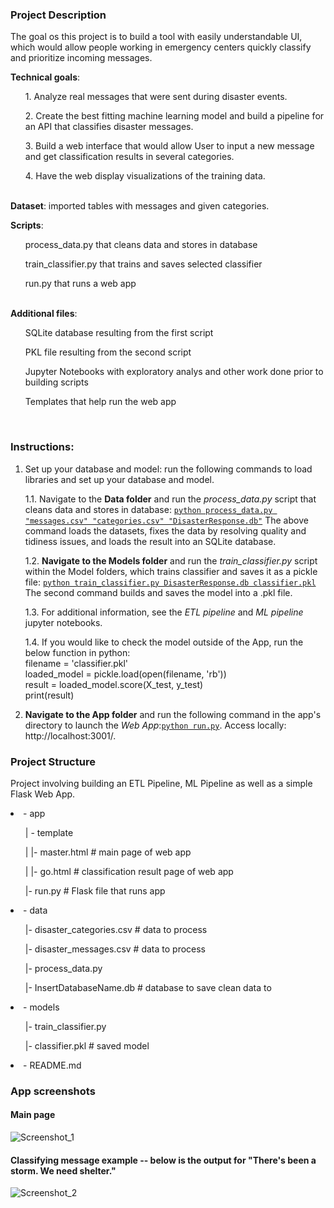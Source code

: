 ### Project Description

The goal os this project is to build a tool with easily understandable UI, which would allow people working in emergency centers quickly classify and prioritize incoming messages.

<b>Technical goals</b>: 
<ul>1. Analyze real messages that were sent during disaster events.</ul>
<ul>2. Create the best fitting machine learning model and build a pipeline for an API that classifies disaster messages. </ul>
<ul>3. Build a web interface that would allow User to input a new message and get classification results in several categories.</ul>
<ul>4. Have the web display visualizations of the training data.</ul>

</br><b>Dataset</b>: imported tables with messages and given categories.

<b>Scripts</b>: 
<ul>process_data.py that cleans data and stores in database</ul>
<ul>train_classifier.py that trains and saves selected classifier</ul>
<ul>run.py that runs a web app</ul>
</br> 
<b>Additional files</b>:
<ul>SQLite database resulting from the first script</ul>
<ul>PKL file resulting from the second script</ul>
<ul>Jupyter Notebooks with exploratory analys and other work done prior to building scripts</ul>
<ul>Templates that help run the web app</ul>
</br> 

### Instructions:

1. Set up your database and model: run the following commands to load libraries and set up your database and model.

    1.1. Navigate to the <b>Data folder</b> and run the *process_data.py* script that cleans data and stores in database: <u>`python process_data.py "messages.csv" "categories.csv" "DisasterResponse.db"`</u>
	The above command loads the datasets, fixes the data by resolving quality and tidiness issues, and loads the result into an SQLite database.
		
    1.2. <b>Navigate to the Models folder</b> and run the *train_classifier.py* script within the Model folders, which trains classifier and saves it as a pickle file: <u>`python train_classifier.py DisasterResponse.db classifier.pkl`</u>
	The second command builds and saves the model into a .pkl file. 
	
	1.3. For additional information, see the *ETL pipeline* and *ML pipeline* jupyter notebooks.
	
	1.4. If you would like to check the model outside of the App, run the below function in python:
	</br> filename = 'classifier.pkl'
	</br> loaded_model = pickle.load(open(filename, 'rb'))
	</br> result = loaded_model.score(X_test, y_test)
	</br> print(result)
	
2. <b>Navigate to the App folder</b> and run the following command in the app's directory to launch the *Web App*:<u>`python run.py`</u>. Access locally: http://localhost:3001/.

### Project Structure
Project involving building an ETL Pipeline, ML Pipeline as well as a simple Flask Web App.

<li>- app</li>
<ul>| - template</ul>
<ul>| |- master.html  # main page of web app</ul>
<ul>| |- go.html  # classification result page of web app</ul>
<ul>|- run.py  # Flask file that runs app</ul>

<li>- data</li>
<ul>|- disaster_categories.csv  # data to process </ul>
<ul>|- disaster_messages.csv  # data to process </ul>
<ul>|- process_data.py</ul>
<ul>|- InsertDatabaseName.db   # database to save clean data to </ul>

<li>- models</li>
<ul>|- train_classifier.py </ul>
<ul>|- classifier.pkl  # saved model </ul> 

<li>- README.md</li>

### App screenshots

#### <b>Main page</b>

![Screenshot_1](https://user-images.githubusercontent.com/41370639/107888575-3752d280-6edb-11eb-9de5-f759599b944e.png)

#### <b>Classifying message example -- below is the output for "There's been a storm. We need shelter."</b>
![Screenshot_2](https://user-images.githubusercontent.com/41370639/107888581-40dc3a80-6edb-11eb-8a80-ed367299f17e.png)
